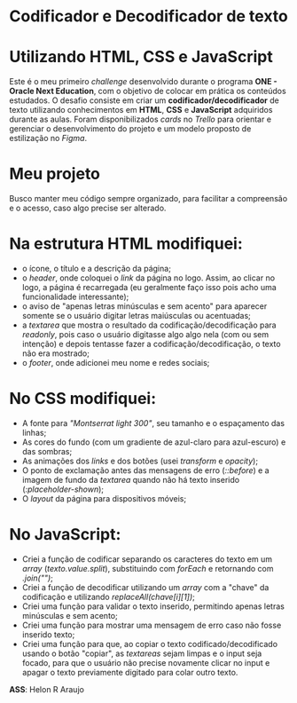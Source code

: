# Codificador e Decodificador de texto

# Utilizando HTML, CSS e JavaScript

Este é o meu primeiro _challenge_ desenvolvido durante o programa **ONE - Oracle Next Education**, com o objetivo de colocar em prática os conteúdos estudados. O desafio consiste em criar um **codificador/decodificador** de texto utilizando conhecimentos em **HTML**, **CSS** e **JavaScript** adquiridos durante as aulas.
Foram disponibilizados _cards_ no _Trello_ para orientar e gerenciar o desenvolvimento do projeto e um modelo proposto de estilização no _Figma_.

# Meu projeto

Busco manter meu código sempre organizado, para facilitar a compreensão e o acesso, caso algo precise ser alterado.

# Na estrutura HTML modifiquei:

- o ícone, o título e a descrição da página;
- o _header_, onde coloquei o _link_ da página no logo. Assim, ao clicar no logo, a página é recarregada (eu geralmente faço isso pois acho uma funcionalidade interessante);
- o aviso de "apenas letras minúsculas e sem acento" para aparecer somente se o usuário digitar letras maiúsculas ou acentuadas;
- a _textarea_ que mostra o resultado da codificação/decodificação para _readonly_, pois caso o usuário digitasse algo algo nela (com ou sem intenção) e depois tentasse fazer a codificação/decodificação, o texto não era mostrado;
- o _footer_, onde adicionei meu nome e redes sociais;

# No CSS modifiquei:

- A fonte para _"Montserrat light 300"_, seu tamanho e o espaçamento das linhas;
- As cores do fundo (com um gradiente de azul-claro para azul-escuro) e das sombras;
- As animações dos _links_ e dos botões (usei _transform_ e _opacity_);
- O ponto de exclamação antes das mensagens de erro (_::before_) e a imagem de fundo da _textarea_ quando não há texto inserido (_:placeholder-shown_);
- O _layout_ da página para dispositivos móveis;

# No JavaScript:

- Criei a função de codificar separando os caracteres do texto em um _array_ (_texto.value.split_), substituindo com _forEach_ e retornando com _.join("")_;
- Criei a função de decodificar utilizando um _array_ com a "chave" da codificação e utilizando _replaceAll(chave[i][1])_;
- Criei uma função para validar o texto inserido, permitindo apenas letras minúsculas e sem acento;
- Criei uma função para mostrar uma mensagem de erro caso não fosse inserido texto;
- Criei uma função para que, ao copiar o texto codificado/decodificado usando o botão "copiar", as _textareas_ sejam limpas e o input seja focado, para que o usuário não precise novamente clicar no input e apagar o texto previamente digitado para colar outro texto.

**ASS**: Helon R Araujo
